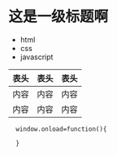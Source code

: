 # 这是一级标题啊
- html
- css
- javascript


表头|表头|表头
---|:--:|---:
内容|内容|内容
内容|内容|内容

```~~~
  window.onload=function(){
    
  }
```
